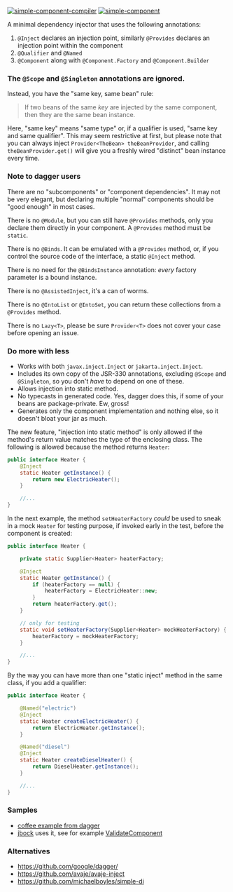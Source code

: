 [![simple-component-compiler](https://maven-badges.herokuapp.com/maven-central/io.github.jbock-java/simple-component-compiler/badge.svg?color=grey&subject=simple-component-compiler)](https://maven-badges.herokuapp.com/maven-central/io.github.jbock-java/simple-component-compiler)
[![simple-component](https://maven-badges.herokuapp.com/maven-central/io.github.jbock-java/simple-component/badge.svg?subject=simple-component)](https://maven-badges.herokuapp.com/maven-central/io.github.jbock-java/simple-component)

A minimal dependency injector that uses the following annotations:

1. `@Inject` declares an injection point, similarly `@Provides` declares an injection point within the component
2. `@Qualifier` and `@Named`
3. `@Component` along with `@Component.Factory` and `@Component.Builder`

### The `@Scope` and `@Singleton` annotations are ignored.

Instead, you have the "same key, same bean" rule:

> If two beans of the same *key* are injected by the same component, then they are the same bean instance.

Here, "same key" means "same type" or, if a qualifier is used, "same key and same qualifier".
This may seem restrictive at first, but please note that you can always inject `Provider<TheBean> theBeanProvider`, and calling `theBeanProvider.get()` will give you a freshly wired "distinct" bean instance every time.

### Note to dagger users

There are no "subcomponents" or "component dependencies".
It may not be very elegant, but declaring multiple "normal" components should be "good enough" in most cases.

There is no `@Module`, but you can still have `@Provides` methods, only you declare them directly in your component.
A `@Provides` method must be `static`.

There is no `@Binds`.
It can be emulated with a `@Provides` method, or, if you control the source code of the interface, a static `@Inject` method.

There is no need for the `@BindsInstance` annotation: *every* factory parameter is a bound instance.

There is no `@AssistedInject`, it's a can of worms.

There is no `@IntoList` or `@IntoSet`, you can return these collections from a `@Provides` method.

There is no `Lazy<T>`, please be sure `Provider<T>` does not cover your case before opening an issue.

### Do more with less

* Works with both `javax.inject.Inject` or `jakarta.inject.Inject`.
* Includes its own copy of the JSR-330 annotations, excluding `@Scope` and `@Singleton`, so you don't *have* to depend on one of these.
* Allows injection into static method.
* No typecasts in generated code. Yes, dagger does this, if some of your beans are package-private. Ew, gross!
* Generates only the component implementation and nothing else, so it doesn't bloat your jar as much.

The new feature, "injection into static method" is only allowed if the method's return value matches the type of the enclosing class.
The following is allowed because the method returns `Heater`:

```java
public interface Heater {
    @Inject
    static Heater getInstance() {
        return new ElectricHeater();
    }

    //...
}
```

In the next example, the method `setHeaterFactory` *could* be used to sneak in a mock `Heater` for testing purpose, if invoked early in the test, before the component is created: 

```java
public interface Heater {

    private static Supplier<Heater> heaterFactory;

    @Inject
    static Heater getInstance() {
        if (heaterFactory == null) {
            heaterFactory = ElectricHeater::new;
        }
        return heaterFactory.get();
    }

    // only for testing
    static void setHeaterFactory(Supplier<Heater> mockHeaterFactory) {
        heaterFactory = mockHeaterFactory;
    }

    //...
}
```

By the way you can have more than one "static inject" method in the same class, if you add a qualifier:

```java
public interface Heater {

    @Named("electric")
    @Inject
    static Heater createElectricHeater() {
        return ElectricHeater.getInstance();
    }

    @Named("diesel")
    @Inject
    static Heater createDieselHeater() {
        return DieselHeater.getInstance();
    }

    //...
}
```



### Samples

* [coffee example from dagger](https://github.com/jbock-java/modular-thermosiphon)
* [jbock](https://github.com/jbock-java/jbock) uses it, see for example [ValidateComponent](https://github.com/jbock-java/jbock/blob/master/compiler/src/main/java/net/jbock/validate/ValidateComponent.java)

### Alternatives

* https://github.com/google/dagger/
* https://github.com/avaje/avaje-inject
* https://github.com/michaelboyles/simple-di
